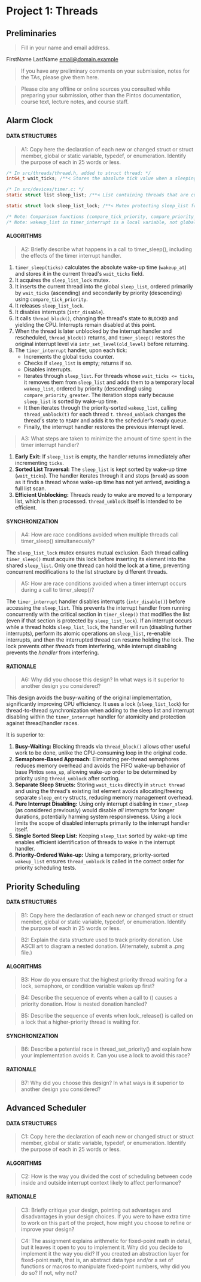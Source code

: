 # Project 1: Threads

## Preliminaries

>Fill in your name and email address.

FirstName LastName <email@domain.example>

>If you have any preliminary comments on your submission, notes for the
>TAs, please give them here.



>Please cite any offline or online sources you consulted while
>preparing your submission, other than the Pintos documentation, course
>text, lecture notes, and course staff.



## Alarm Clock

#### DATA STRUCTURES

>A1: Copy here the declaration of each new or changed struct or struct member, global or static variable, typedef, or enumeration.  Identify the purpose of each in 25 words or less.

```c
/* In src/threads/thread.h, added to struct thread: */
int64_t wait_ticks; /**< Stores the absolute tick value when a sleeping thread should be woken up. Used by timer_sleep. */

/* In src/devices/timer.c: */
static struct list sleep_list; /**< List containing threads that are currently sleeping via timer_sleep(), ordered by wake-up time. */

static struct lock sleep_list_lock; /**< Mutex protecting sleep_list from concurrent access during insertions by multiple threads calling timer_sleep(). */

/* Note: Comparison functions (compare_tick_priority, compare_priority_greater) are helpers, not data structures. */
/* Note: wakeup_list in timer_interrupt is a local variable, not global/static. */
```

#### ALGORITHMS

>A2: Briefly describe what happens in a call to timer_sleep(),
>including the effects of the timer interrupt handler.

1.  `timer_sleep(ticks)` calculates the absolute wake-up time (`wakeup_at`) and stores it in the current thread's `wait_ticks` field.
2.  It acquires the `sleep_list_lock` mutex.
3.  It inserts the current thread into the global `sleep_list`, ordered primarily by `wait_ticks` (ascending) and secondarily by priority (descending) using `compare_tick_priority`.
4.  It releases `sleep_list_lock`.
5.  It disables interrupts (`intr_disable`).
6.  It calls `thread_block()`, changing the thread's state to `BLOCKED` and yielding the CPU. Interrupts remain disabled at this point.
7.  When the thread is later unblocked by the interrupt handler and rescheduled, `thread_block()` returns, and `timer_sleep()` restores the original interrupt level via `intr_set_level(old_level)` before returning.
8.  The `timer_interrupt` handler, upon each tick:
    *   Increments the global `ticks` counter.
    *   Checks if `sleep_list` is empty; returns if so.
    *   Disables interrupts.
    *   Iterates through `sleep_list`. For threads whose `wait_ticks <= ticks`, it removes them from `sleep_list` and adds them to a temporary local `wakeup_list`, ordered by priority (descending) using `compare_priority_greater`. The iteration stops early because `sleep_list` is sorted by wake-up time.
    *   It then iterates through the priority-sorted `wakeup_list`, calling `thread_unblock(t)` for each thread `t`. `thread_unblock` changes the thread's state to `READY` and adds it to the scheduler's ready queue.
    *   Finally, the interrupt handler restores the previous interrupt level.

>A3: What steps are taken to minimize the amount of time spent in
>the timer interrupt handler?

1.  **Early Exit:** If `sleep_list` is empty, the handler returns immediately after incrementing `ticks`.
2.  **Sorted List Traversal:** The `sleep_list` is kept sorted by wake-up time (`wait_ticks`). The handler iterates through it and stops (`break`) as soon as it finds a thread whose wake-up time has not yet arrived, avoiding a full list scan.
3.  **Efficient Unblocking:** Threads ready to wake are moved to a temporary list, which is then processed. `thread_unblock` itself is intended to be efficient.

#### SYNCHRONIZATION

>A4: How are race conditions avoided when multiple threads call
>timer_sleep() simultaneously?

The `sleep_list_lock` mutex ensures mutual exclusion. Each thread calling `timer_sleep()` must acquire this lock before inserting its element into the shared `sleep_list`. Only one thread can hold the lock at a time, preventing concurrent modifications to the list structure by different threads.

>A5: How are race conditions avoided when a timer interrupt occurs
>during a call to timer_sleep()?

The `timer_interrupt` handler disables interrupts (`intr_disable()`) before accessing the `sleep_list`. This prevents the interrupt handler from running concurrently with the critical section in `timer_sleep()` that modifies the list (even if that section is protected by `sleep_list_lock`). If an interrupt occurs while a thread holds `sleep_list_lock`, the handler will run (disabling further interrupts), perform its atomic operations on `sleep_list`, re-enable interrupts, and then the interrupted thread can resume holding the lock. The lock prevents other *threads* from interfering, while interrupt disabling prevents the *handler* from interfering.

#### RATIONALE

>A6: Why did you choose this design?  In what ways is it superior to
>another design you considered?

This design avoids the busy-waiting of the original implementation, significantly improving CPU efficiency. It uses a lock (`sleep_list_lock`) for thread-to-thread synchronization when adding to the sleep list and interrupt disabling within the `timer_interrupt` handler for atomicity and protection against thread/handler races.

It is superior to:

1.  **Busy-Waiting:** Blocking threads via `thread_block()` allows other useful work to be done, unlike the CPU-consuming loop in the original code.
2.  **Semaphore-Based Approach:** Eliminating per-thread semaphores reduces memory overhead and avoids the FIFO wake-up behavior of base Pintos `sema_up`, allowing wake-up order to be determined by priority using `thread_unblock` after sorting.
3.  **Separate Sleep Structs:** Storing `wait_ticks` directly in `struct thread` and using the thread's existing list element avoids allocating/freeing separate `sleep_entry` structs, reducing memory management overhead.
4.  **Pure Interrupt Disabling:** Using only interrupt disabling in `timer_sleep` (as considered previously) would disable *all* interrupts for longer durations, potentially harming system responsiveness. Using a lock limits the scope of disabled interrupts primarily to the interrupt handler itself.
5.  **Single Sorted Sleep List:** Keeping `sleep_list` sorted by wake-up time enables efficient identification of threads to wake in the interrupt handler.
6.  **Priority-Ordered Wake-up:** Using a temporary, priority-sorted `wakeup_list` ensures `thread_unblock` is called in the correct order for priority scheduling tests.



## Priority Scheduling

#### DATA STRUCTURES

>B1: Copy here the declaration of each new or changed struct or struct member, global or static variable, typedef, or enumeration.  Identify the purpose of each in 25 words or less.



>B2: Explain the data structure used to track priority donation.
>Use ASCII art to diagram a nested donation.  (Alternately, submit a
>.png file.)



#### ALGORITHMS

>B3: How do you ensure that the highest priority thread waiting for
>a lock, semaphore, or condition variable wakes up first?



>B4: Describe the sequence of events when a call to ()
>causes a priority donation.  How is nested donation handled?



>B5: Describe the sequence of events when lock_release() is called
>on a lock that a higher-priority thread is waiting for.



#### SYNCHRONIZATION

>B6: Describe a potential race in thread_set_priority() and explain
>how your implementation avoids it.  Can you use a lock to avoid
>this race?



#### RATIONALE

>B7: Why did you choose this design?  In what ways is it superior to
>another design you considered?



## Advanced Scheduler

#### DATA STRUCTURES

>C1: Copy here the declaration of each new or changed struct or struct member, global or static variable, typedef, or enumeration.  Identify the purpose of each in 25 words or less.



#### ALGORITHMS

>C2: How is the way you divided the cost of scheduling between code
>inside and outside interrupt context likely to affect performance?



#### RATIONALE

>C3: Briefly critique your design, pointing out advantages and
>disadvantages in your design choices.  If you were to have extra
>time to work on this part of the project, how might you choose to
>refine or improve your design?



>C4: The assignment explains arithmetic for fixed-point math in
>detail, but it leaves it open to you to implement it.  Why did you
>decide to implement it the way you did?  If you created an
>abstraction layer for fixed-point math, that is, an abstract data
>type and/or a set of functions or macros to manipulate fixed-point
>numbers, why did you do so?  If not, why not?